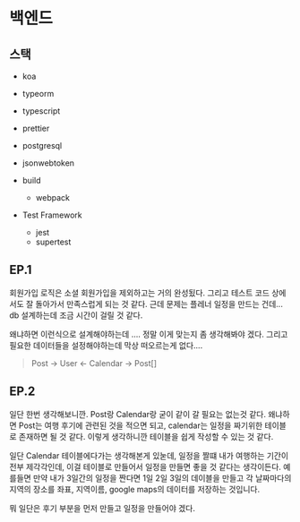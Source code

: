 # 백엔드

## 스택

* koa
* typeorm
* typescript
* prettier
* postgresql
* jsonwebtoken

* build
    * webpack

* Test Framework
    * jest
    * supertest


## EP.1

회원가입 로직은 소셜 회원가입을 제외하고는 거의 완성됬다. 그리고 테스트 코드 상에서도 잘 돌아가서 만족스럽게 되는 것 같다. 근데 문제는 플레너 일정을 만드는 건데... db 설계하는데 조금 시간이 걸릴 것 같다.

왜냐하면 이런식으로 설계해야하는데 .... 정말 이게 맞는지 좀 생각해봐야 겠다. 그리고 필요한 데이터들을 설정해야하는데 막상 떠오르는게 없다....


>  Post ->  User <- Calendar -> Post[]

## EP.2

일단 한번 생각해보니깐. Post랑 Calendar랑 굳이 같이 갈 필요는 없는것 같다. 왜냐하면 Post는 여행 후기에 관련된 것을 적으면 되고, calendar는 일정을 짜기위한 테이블로 존재하면 될 것 같다.
이렇게 생각하니깐 테이블을 쉽게 작성할 수 있는 것 같다.

일단 Calendar 테이블에다가는 생각해본게 있눋데, 일정을 짤떄 내가 여행하는 기간이 전부 제각각인데, 이걸 테이블로 만들어서 일정을 만들면 좋을 것 같다는 생각이든다. 예를들면 만약 내가 3일간의 일정을 짠다면 1일 2일 3일의 데이블을 만들고 각 날짜마다의 
지역의 장소를 좌표, 지역이름, google maps의 데이터를 저장하는 것입니다.

뭐 일단은 후기 부분을 먼저 만들고 일정을 만들어야 겠다.
    